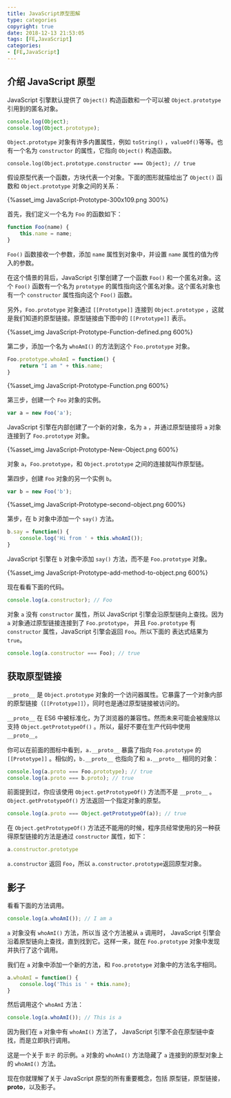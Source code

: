 ```yaml
---
title: JavaScript原型图解
type: categories
copyright: true
date: 2018-12-13 21:53:05
tags: [FE,JavaScript]
categories: 
- [FE,JavaScript]
---
```


## 介绍 JavaScript 原型

JavaScript 引擎默认提供了 `Object()` 构造函数和一个可以被 `Object.prototype` 引用到的匿名对象。

```js
console.log(Object);
console.log(Object.prototype);
```

`Object.prototype` 对象有许多内置属性，例如 `toString()` ，`valueOf()`等等。也有一个名为 `constructor` 的属性，它指向 `Object()` 构造函数。

```JS
console.log(Object.prototype.constructor === Object); // true
```

假设原型代表一个函数，方块代表一个对象。下面的图形就描绘出了 `Object()` 函数和 `Object.prototype` 对象之间的关系：

{%asset_img JavaScript-Prototype-300x109.png 300%}

<!--more-->

首先，我们定义一个名为 `Foo` 的函数如下：

```js
function Foo(name) {    
    this.name = name;
}
```

`Foo()` 函数接收一个参数，添加 `name` 属性到对象中，并设置 `name` 属性的值为传入的参数。

在这个情景的背后，JavaScript 引擎创建了一个函数 `Foo()` 和一个匿名对象。这个 `Foo()` 函数有一个名为 `prototype` 的属性指向这个匿名对象。这个匿名对象也有一个 `constructor` 属性指向这个 `Foo()` 函数。

另外，`Foo.prototype` 对象通过 `[[Prototype]]` 连接到 `Object.prototype` ，这就是我们知道的原型链接。原型链接由下图中的 `[[Prototype]]` 表示。

{%asset_img JavaScript-Prototype-Function-defined.png 600%}

第二步，添加一个名为 `whoAmI()` 的方法到这个 `Foo.prototype` 对象。

```js
Foo.prototype.whoAmI = function() {    
    return "I am " + this.name;
}
```

{%asset_img JavaScript-Prototype-Function.png 600%}

第三步，创建一个 `Foo` 对象的实例。

```js
var a = new Foo('a');
```

JavaScript 引擎在内部创建了一个新的对象，名为 `a` ，并通过原型链接将 `a` 对象连接到了 `Foo.prototype` 对象。

{%asset_img JavaScript-Prototype-New-Object.png 600%}

对象 `a`，`Foo.prototype`，和 `Object.prototype` 之间的连接就叫作原型链。

第四步，创建 `Foo` 对象的另一个实例 `b`。 

```js
var b = new Foo('b');
```

{%asset_img JavaScript-Prototype-second-object.png 600%}

第步，在 b 对象中添加一个 `say()` 方法。

```js
b.say = function() {   
    console.log('Hi from ' + this.whoAmI());
}
```

JavaScript 引擎在 `b` 对象中添加 `say()` 方法，而不是 `Foo.prototype` 对象。

{%asset_img JavaScript-Prototype-add-method-to-object.png 600%}

现在看看下面的代码。

```js
console.log(a.constructor); // Foo
```

对象 `a` 没有 `constructor` 属性，所以 JavaScript 引擎会沿原型链向上查找。因为 `a` 对象通过原型链接连接到了 `Foo.prototype`， 并且 `Foo.prototype` 有 `constructor` 属性，JavaScript 引擎会返回 `Foo`。所以下面的 表达式结果为 `true`。 

```js
console.log(a.constructor === Foo); // true
```

## 获取原型链接  

`__proto__` 是 `Object.prototype` 对象的一个访问器属性。它暴露了一个对象内部的原型链接（`[[Prototype]]`），同时也是通过原型链接被访问的。

`__proto__` 在 ES6 中被标准化，为了浏览器的兼容性。然而未来可能会被废除以支持 `Object.getPrototypeOf()` 。所以，最好不要在生产代码中使用 `__proto__`。 

你可以在前面的图标中看到，`a.__proto__` 暴露了指向 `Foo.prototype` 的 `[[Prototype]]` 。相似的，`b.__proto__` 也指向了和 `a.__proto__` 相同的对象：

```js
console.log(a.proto === Foo.prototype); // true
console.log(a.proto === b.proto); // true
```

前面提到过，你应该使用 `Object.getPrototypeOf()` 方法而不是 `__proto__` 。`Object.getPrototypeOf()` 方法返回一个指定对象的原型。

```js
console.log(a.proto === Object.getPrototypeOf(a)); // true
```

在 `Object.getPrototypeOf()` 方法还不能用的时候，程序员经常使用的另一种获得原型链接的方法是通过 `constructor` 属性，如下：

```js
a.constructor.prototype
```

`a.constructor` 返回 `Foo`，所以 `a.constructor.prototype`返回原型对象。 

## 影子

看看下面的方法调用。

```js
console.log(a.whoAmI()); // I am a
```

`a` 对象没有 `whoAmI()` 方法，所以当 这个方法被从 `a` 调用时， JavaScript 引擎会沿着原型链向上查找，直到找到它。这样一来，就在 `Foo.prototype` 对象中发现并执行了这个调用。

我们在 `a` 对象中添加一个新的方法，和 `Foo.prototype` 对象中的方法名字相同。

```js
a.whoAmI = function() {
    console.log('This is ' + this.name);
}
```

然后调用这个 `whoAmI` 方法：

```js
console.log(a.whoAmI()); // This is a
```

因为我们在 `a` 对象中有 `whoAmI()` 方法了， JavaScript 引擎不会在原型链中查找，而是立即执行调用。

这是一个关于 `影子` 的示例。`a` 对象的 `whoAmI()` 方法隐藏了 `a` 连接到的原型对象上的 `whoAmI()` 方法。 

现在你就理解了关于 JavaScript 原型的所有重要概念，包括 原型链，原型链接，__proto__，以及影子。